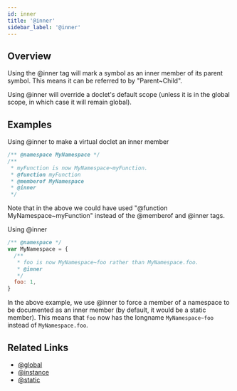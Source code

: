 ```yaml
---
id: inner
title: '@inner'
sidebar_label: '@inner'
---
```


## Overview

Using the @inner tag will mark a symbol as an inner member of its parent symbol. This means it can be referred to by "Parent~Child".

Using @inner will override a doclet's default scope (unless it is in the global scope, in which case it will remain global).

## Examples

Using @inner to make a virtual doclet an inner member

```js
/** @namespace MyNamespace */
/**
 * myFunction is now MyNamespace~myFunction.
 * @function myFunction
 * @memberof MyNamespace
 * @inner
 */
```

Note that in the above we could have used "@function MyNamespace~myFunction" instead of the @memberof and @inner tags.

Using @inner

```js
/** @namespace */
var MyNamespace = {
  /**
   * foo is now MyNamespace~foo rather than MyNamespace.foo.
   * @inner
   */
  foo: 1,
}
```

In the above example, we use @inner to force a member of a namespace to be documented as an inner member (by default, it would be a static member). This means that `foo` now has the longname `MyNamespace~foo` instead of `MyNamespace.foo`.

## Related Links

- [@global](./global.md)
- [@instance](./instance.md)
- [@static](./static.md)
